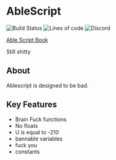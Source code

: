# AbleScript
![Build Status](https://img.shields.io/github/workflow/status/AbleCorp/able-script/Rust)
![Lines of code](https://img.shields.io/tokei/lines/github/abletheabove/able-script)
![Discord](https://img.shields.io/discord/831368967385120810)

[Able Script Book](https://ablecorp.us/able-script-the-book)

Still shitty

## About
Ablescript is designed to be bad.

## Key Features
- Brain Fuck functions
- No floats
- U is equal to -210
- bannable variables
- fuck you
- constants

